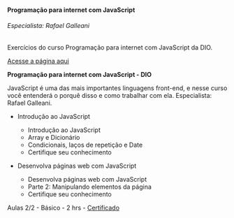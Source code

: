 #### Programação para internet com JavaScript
###### Especialista: Rafael Galleani

Exercícios do curso Programação para internet com JavaScript da DIO.

<a href="https://danianith.github.io/BootCamp_React_Web_Developer/programacao_internet_com_js/index.html">Acesse a página aqui</a>

**Programação para internet com JavaScript - DIO**

JavaScript é uma das mais importantes linguagens front-end, e nesse curso você entenderá o porquê disso e como trabalhar com ela. Especialista: Rafael Galleani.

* Introdução ao JavaScript
  - Introdução ao JavaScript
  - Array e Dicionário
  - Condicionais, laços de repetição e Date
  - Certifique seu conhecimento

* Desenvolva páginas web com JavaScript
  - Desenvolva páginas web com JavaScript
  - Parte 2: Manipulando elementos da página
  - Certifique seu conhecimento

Aulas 2/2 - Básico - 2 hrs - <a href="https://certificates.digitalinnovation.one/53DF9A1A">Certificado</a>
